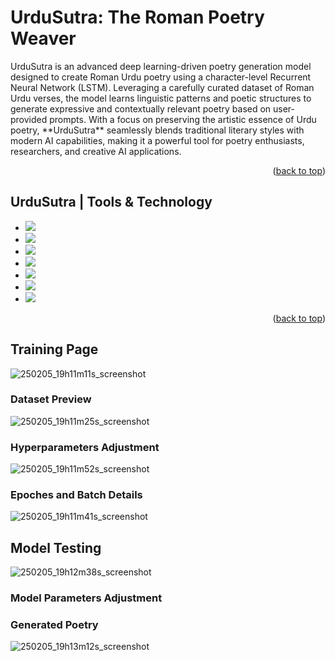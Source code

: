 # UrduSutra: The Roman Poetry Weaver
<a name="readme-top"></a>
<p>UrduSutra is an advanced deep learning-driven poetry generation model designed to create Roman Urdu poetry using a character-level Recurrent Neural Network (LSTM). Leveraging a carefully curated dataset of Roman Urdu verses, the model learns linguistic patterns and poetic structures to generate expressive and contextually relevant poetry based on user-provided prompts. With a focus on preserving the artistic essence of Urdu poetry, **UrduSutra** seamlessly blends traditional literary styles with modern AI capabilities, making it a powerful tool for poetry enthusiasts, researchers, and creative AI applications.</p>


<p align="right">(<a href="#readme-top">back to top</a>)</p>

## UrduSutra | Tools & Technology

* <img src="https://img.shields.io/badge/python-3670A0?style=for-the-badge&logo=python&logoColor=ffdd54"/>
* <img src="https://img.shields.io/badge/Jupyter-notebook-brightgreen"/>
* <img src="https://img.shields.io/badge/-Streamlit-FF4B4B?style=flat&logo=streamlit&logoColor=white"/>
* <img src="https://img.shields.io/badge/PyTorch-EE4C2C?style=for-the-badge&logo=pytorch&logoColor=white"/>
* <img src="https://img.shields.io/badge/Visual%20Studio%20Code-007ACC?logo=visualstudiocode&logoColor=fff&style=plastic"/>
* <img src="https://img.shields.io/badge/Google-Colab-red"/>
* <img src="https://img.shields.io/badge/Kaggle-20BEFF?style=for-the-badge&logo=Kaggle&logoColor=white"/>

<p align="right">(<a href="#readme-top">back to top</a>)</p>


## Training Page
![250205_19h11m11s_screenshot](https://github.com/user-attachments/assets/8c139806-bc05-4262-9bba-ae0a556057e1)

### Dataset Preview
![250205_19h11m25s_screenshot](https://github.com/user-attachments/assets/d37b488c-e725-4557-9893-2d8b2b8928d7)


### Hyperparameters Adjustment
![250205_19h11m52s_screenshot](https://github.com/user-attachments/assets/8baa4d82-b366-4541-ad18-a83c638eb5a3)


### Epoches and Batch Details 
![250205_19h11m41s_screenshot](https://github.com/user-attachments/assets/693c16ff-69bc-411d-8552-522e855b1e90)





## Model Testing
![250205_19h12m38s_screenshot](https://github.com/user-attachments/assets/e894efc0-bf80-40f6-b967-d45148fb3faf)

### Model Parameters Adjustment


### Generated Poetry
![250205_19h13m12s_screenshot](https://github.com/user-attachments/assets/1b765f81-d3b8-4de6-bfb6-9bde888f6a31)













